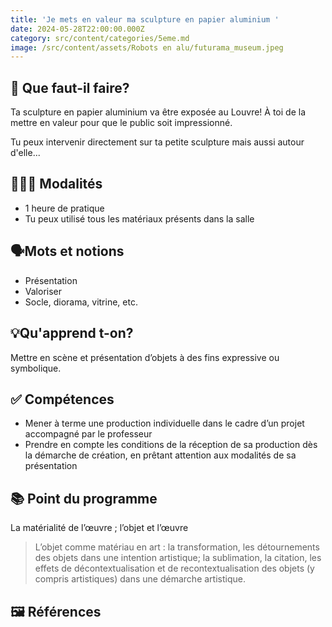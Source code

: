 ```yaml
---
title: 'Je mets en valeur ma sculpture en papier aluminium '
date: 2024-05-28T22:00:00.000Z
category: src/content/categories/5eme.md
image: /src/content/assets/Robots en alu/futurama_museum.jpeg
---
```


## 🧐 Que faut-il faire?

Ta sculpture en papier aluminium va être exposée au Louvre! À toi de la mettre en valeur pour que le public soit impressionné.

Tu peux intervenir directement sur ta petite sculpture mais aussi autour d'elle...

## 👩🏼‍🏫 Modalités

* 1 heure de pratique
* Tu peux utilisé tous les matériaux présents dans la salle

## 🗣Mots et notions

* Présentation
* Valoriser
* Socle, diorama, vitrine, etc.

## 💡Qu'apprend t-on?

Mettre en scène et présentation d’objets à des fins expressive ou symbolique.

## ✅ Compétences

* Mener à terme une production individuelle dans le cadre d’un projet accompagné par le professeur
* Prendre en compte les conditions de la réception de sa production dès la démarche de création, en prêtant attention aux modalités de sa présentation

## 📚 Point du programme

La matérialité de l’œuvre ; l’objet et l’œuvre

> L’objet comme matériau en art : la transformation, les détournements des objets dans une intention artistique; la sublimation, la citation, les effets de décontextualisation et de recontextualisation des objets (y compris artistiques) dans une démarche artistique.

## 🖼 Références
